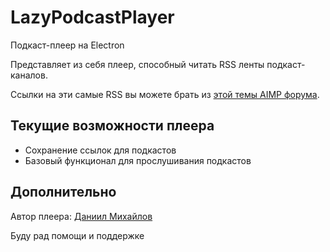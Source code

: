 # LazyPodcastPlayer
Подкаст-плеер на Electron

Представляет из себя плеер, способный читать RSS ленты подкаст-каналов.

Ссылки на эти самые RSS вы можете брать из [этой темы AIMP форума](https://www.aimp.ru/forum/index.php?topic=53887.0).

## Текущие возможности плеера
* Сохранение ссылок для подкастов
* Базовый функционал для прослушивания подкастов

## Дополнительно
Автор плеера: [Даниил Михайлов](https://vk.com/dan63047)

Буду рад помощи и поддержке
